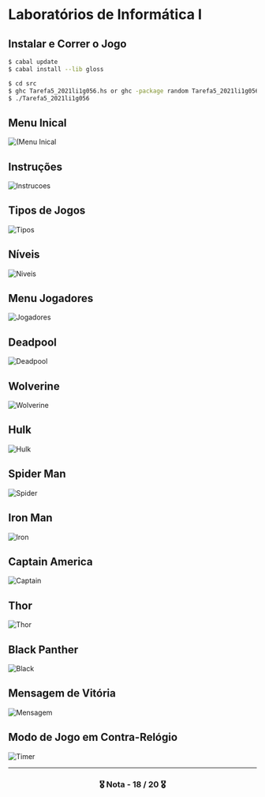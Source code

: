 # Laboratórios de Informática I

## Instalar e Correr o Jogo

```bash
$ cabal update
$ cabal install --lib gloss
```

```bash
$ cd src
$ ghc Tarefa5_2021li1g056.hs or ghc -package random Tarefa5_2021li1g056.hs
$ ./Tarefa5_2021li1g056
```

## Menu Inical
![(Menu Inical](https://github.com/RafaGomes1/LI1-2021/blob/main/images/MenuInicial.png?raw=true)

## Instruções
![Instrucoes](https://github.com/RafaGomes1/LI1-2021/blob/main/images/Instru%C3%A7%C3%B5es.png?raw=true)

## Tipos de Jogos
![Tipos](https://github.com/RafaGomes1/LI1-2021/blob/main/images/MenuVenom.png?raw=true)

## Níveis
![Niveis](https://github.com/RafaGomes1/LI1-2021/blob/main/images/N%C3%ADveis.png?raw=true)

## Menu Jogadores
![Jogadores](https://github.com/RafaGomes1/LI1-2021/blob/main/images/Her%C3%B3is.png?raw=true)

## Deadpool
![Deadpool](https://github.com/RafaGomes1/LI1-2021/blob/main/images/Deadpool.png?raw=true)

## Wolverine
![Wolverine](https://github.com/RafaGomes1/LI1-2021/blob/main/images/Wolverine.png?raw=true)

## Hulk
![Hulk](https://github.com/RafaGomes1/LI1-2021/blob/main/images/Hulk.png?raw=true)

## Spider Man
![Spider](https://github.com/RafaGomes1/LI1-2021/blob/main/images/Spider.png?raw=true)

## Iron Man
![Iron](https://github.com/RafaGomes1/LI1-2021/blob/main/images/IronMan.png?raw=true)

## Captain America
![Captain ](https://github.com/RafaGomes1/LI1-2021/blob/main/images/America.png?raw=true)

## Thor
![Thor](https://github.com/RafaGomes1/LI1-2021/blob/main/images/Thor.png?raw=true)

## Black Panther
![Black](https://github.com/RafaGomes1/LI1-2021/blob/main/images/Black.png?raw=true)

## Mensagem de Vitória
![Mensagem](https://github.com/RafaGomes1/LI1-2021/blob/main/images/EndGame.png?raw=true)

## Modo de Jogo em Contra-Relógio
![Timer](https://github.com/RafaGomes1/LI1-2021/blob/main/images/Timer2.png?raw=true)

---

<h3 align="center"> 🎖️ Nota - 18 /  20 🎖️ </h3>
